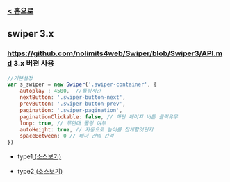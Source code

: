 ### [ < 홈으로](https://github.com/netfolder/public_chunjae)

## swiper 3.x

### https://github.com/nolimits4web/Swiper/blob/Swiper3/API.md 3.x 버젼 사용

```javascript
//기본설정
var s_swiper = new Swiper('.swiper-container', {				
	autoplay : 4500,  //롤링시간
	nextButton: '.swiper-button-next',
	prevButton: '.swiper-button-prev',
	pagination: '.swiper-pagination',
	paginationClickable: false, // 하단 페이지 버튼 클릭유무
	loop: true, // 무한대 롤링 여부
	autoHeight: true, // 자동으로 높이를 잡게할것인지
	spaceBetween: 0 // 배너 간의 간격
})
```
<!--##### [옵션더보기 ↓](#option)-->

 - type1[ (소스보기) ](https://github.com/netfolder/public_chunjae/blob/master/swiper/html/m_swiper_01.html)

 	<!-- ![Alt text](images/type1.jpg) -->

 - type2[ (소스보기) ](https://github.com/netfolder/public_chunjae/blob/master/swiper/html/m_swiper_01.html)

 	<!-- ![Alt text](images/type2.jpg) -->
